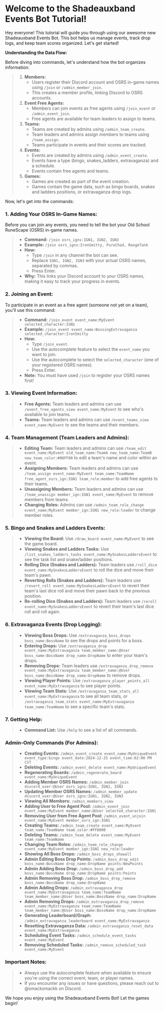 # Welcome to the Shadeauxband Events Bot Tutorial!

Hey everyone! This tutorial will guide you through using our awesome new Shadeauxband Events Bot. This bot helps us manage events, track drop logs, and keep team scores organized. Let's get started!

**Understanding the Data Flow:**

Before diving into commands, let's understand how the bot organizes information:

> 1.  **Members:**
>     - Users register their Discord account and OSRS in-game names using `/join` or `/admin_member_join`.
>     - This creates a member profile, linking Discord to OSRS accounts.
> 2.  **Event Free Agents:**
>     - Members can join events as free agents using `/join_event` or `/admin_event_join`.
>     - Free agents are available for team leaders to assign to teams.
> 3.  **Teams:**
>     - Teams are created by admins using `/admin_team_create`.
>     - Team leaders and admins assign members to teams using `/team_assign`.
>     - Teams participate in events and their scores are tracked.
> 4.  **Events:**
>     - Events are created by admins using `/admin_event_create`.
>     - Events have a type (bingo, snakes_ladders, extravaganza) and a schedule.
>     - Events contain free agents and teams.
> 5.  **Games:**
>     - Games are created as part of the event creation.
>     - Games contain the game data, such as bingo boards, snakes and ladders positions, or extravaganza drop logs.

Now, let's get into the commands:

### 1. Adding Your OSRS In-Game Names:

Before you can join any events, you need to tell the bot your Old School RuneScape (OSRS) in-game names.

> - **Command:** `/join osrs_igns:IGN1, IGN2, IGN3`
> - **Example:** `/join osrs_igns:IronSmitty, PureChad, RangeTank`
> - **How:**
>   - Type `/join` in any channel the bot can see.
>   - Replace `IGN1, IGN2, IGN3` with your actual OSRS names, separated by commas.
>   - Press Enter.
> - **Why:** This links your Discord account to your OSRS names, making it easy to track your progress in events.

### 2. Joining an Event:

To participate in an event as a free agent (someone not yet on a team), you'll use this command:

> - **Command:** `/join_event event_name:MyEvent selected_character:IGN1`
> - **Example:** `/join_event event_name:BossingExtravaganza selected_character:IronSmitty`
> - **How:**
>   - Type `/join_event`.
>   - Use the autocomplete feature to select the `event_name` you want to join.
>   - Use the autocomplete to select the `selected_character` (one of your registered OSRS names).
>   - Press Enter.
> - **Note:** You must have used `/join` to register your OSRS names first!

### 3. Viewing Event Information:

> - **Free Agents:** Team leaders and admins can use `/event_free_agents_view event_name:MyEvent` to see who's available to join teams.
> - **Teams:** Team leaders and admins can use `/event_teams_view event_name:MyEvent` to see the teams and their members.

### 4. Team Management (Team Leaders and Admins):

> - **Editing Team:** Team leaders and admins can use `/team_edit event_name:MyEvent old_team_name:TeamA new_team_name:TeamB new_team_color:#00FF00` to edit a team's name and color within an event.
> - **Assigning Members:** Team leaders and admins can use `/team_assign event_name:MyEvent team_name:TeamName free_agent_osrs_ign:IGN1 team_role:member` to add free agents to their teams.
> - **Unassigning Members:** Team leaders and admins can use `/team_unassign member_ign:IGN1 event_name:MyEvent` to remove members from teams.
> - **Changing Roles:** Admins can use `/admin_team_role_change event_name:MyEvent member_ign:IGN1 new_role:leader` to change member roles.

### 5. Bingo and Snakes and Ladders Events:

> - **Viewing the Board:** Use `/draw_board event_name:MyEvent` to see the game board.
> - **Viewing Snakes and Ladders Tasks:** Use `/list_snakes_ladders_tasks event_name:MySnakesLaddersEvent` to see the task list and snake/ladder positions.
> - **Rolling Dice (Snakes and Ladders):** Team leaders use `/roll_dice event_name:MySnakesLaddersEvent` to roll the dice and move their team's pawn.
> - **Reverting Rolls (Snakes and Ladders):** Team leaders use `/revert_roll event_name:MySnakesLaddersEvent` to revert their team's last dice roll and move their pawn back to the previous position.
> - **Re-rolling Dice (Snakes and Ladders):** Team leaders use `/reroll event_name:MySnakesLaddersEvent` to revert their team's last dice roll and roll again.

### 6. Extravaganza Events (Drop Logging):

> - **Viewing Boss Drops:** Use `/extravaganza_boss_drops boss_name:BossName` to see the drops and points for a boss.
> - **Entering Drops:** Use `/extravaganza_drop event_name:MyExtravaganza team_member_name:@User boss_name:BossName drop_name:DropName` to enter your team's drops.
> - **Removing Drops:** Team leaders use `/extravaganza_drop_remove event_name:MyExtravaganza team_member_name:@User boss_name:BossName drop_name:DropName` to remove drops.
> - **Viewing Player Points:** Use `/extravaganza_player_points_all event_name:MyExtravaganza` to see player points.
> - **Viewing Team Stats:** Use `/extravaganza_team_stats_all event_name:MyExtravaganza` to see all team stats, or `/extravaganza_team_stats event_name:MyExtravaganza team_name:TeamName` to see a specific team's stats.

### 7. Getting Help:

> - **Command List:** Use `/help` to see a list of all commands.

### Admin-Only Commands (For Admins):

> - **Creating Events:** `/admin_event_create event_name:MyUniqueEvent event_type:bingo event_date:2024-12-25 event_time:02:00 PM CST`
> - **Deleting Events:** `/admin_event_delete event_name:MyUniqueEvent`
> - **Regenerating Boards:** `/admin_regenerate_board event_name:MyUniqueEvent`
> - **Adding Member OSRS Names:** `/admin_member_join discord_user:@User osrs_igns:IGN1, IGN2, IGN3`
> - **Updating Member OSRS Names:** `/admin_member_update discord_user:@User osrs_igns:IGN1, IGN2, IGN3`
> - **Viewing All Members:** `/admin_members_view`
> - **Adding User to Free Agent Pool:** `/admin_event_join event_name:MyEvent member_name:@User selected_character:IGN1`
> - **Removing User from Free Agent Pool:** `/admin_event_unjoin event_name:MyEvent member_osrs_ign:IGN1`
> - **Creating Teams:** `/admin_team_create event_name:MyEvent team_name:TeamName team_color:#FF0000`
> - **Deleting Teams:** `/admin_team_delete event_name:MyEvent team_name:TeamName`
> - **Changing Team Roles:** `/admin_team_role_change event_name:MyEvent member_ign:IGN1 new_role:leader`
> - **Showing All Boss Drops:** `/admin_boss_drops_showall`
> - **Admin Editing Boss Drop Points:** `/admin_boss_drop_edit boss_name:BossName drop_name:DropName points:NewPoints`
> - **Admin Adding Boss Drop:** `/admin_boss_drop_add boss_name:BossName drop_name:DropName points:Points`
> - **Admin Removing Boss Drop:** `/admin_boss_drop_remove boss_name:BossName drop_name:DropName`
> - **Admin Adding Drops:** `/admin_extravaganza_drop event_name:MyExtravaganza team_name:TeamName team_member_name:@User boss_name:BossName drop_name:DropName`
> - **Admin Removing Drops:** `/admin_extravaganza_drop_remove event_name:MyExtravaganza team_name:TeamName team_member_name:@User boss_name:BossName drop_name:DropName`
> - **Generating Leaderboard/Graph:** `/admin_extravaganza_leaderboard event_name:MyExtravaganza`
> - **Resetting Extravaganza Data:** `/admin_extravaganza_reset_data event_name:MyExtravaganza`
> - **Scheduling Event Tasks:** `/admin_schedule_event_tasks event_name:MyEvent`
> - **Removing Scheduled Tasks:** `/admin_remove_scheduled_task event_name:MyEvent`

### Important Notes:

> - Always use the autocomplete feature when available to ensure you're using the correct event, team, or player names.
> - If you encounter any issues or have questions, please reach out to @smacksmackk on Discord.

We hope you enjoy using the Shadeauxband Events Bot! Let the games begin!
